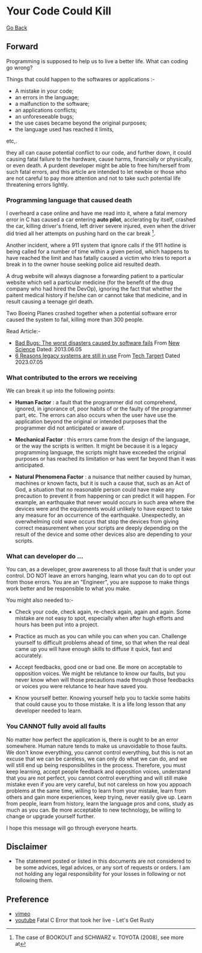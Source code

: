 # Your Code Could Kill

[Go Back](../../README.md)

## Forward

Programming is supposed to help us to live a better life. What can coding go wrong?

Things that could happen to the softwares or applications :-

- A mistake in your code;
- an errors in the language;
- a malfunction to the software;
- an applications conflicts;
- an unforeseeable bugs;
- the use cases became beyond the original purposes;
- the language used has reached it limits,

etc,.

they all can cause potential conflict to our code, and further down, it could causing fatal failure to the hardware, cause harms, financially or physically, or even death. A purdent developer might be able to free him/herself from such fatal errors, and this article are intended to let newbie or those who are not careful to pay more attention and not to take such potential life threatening errors lightly.

### Programming language that caused death

I overheard a case online and have me read into it, where a fatal memory error in C has caused a car entering __auto pilot__,  acclerating by itself, crashed the car, killing driver's friend, left driver severe injured, even when the driver did tried all her attempts on pushing hard on the car break [^2].

Another incident, where a 911 system that ignore calls if the 911 hotline is being called for a number of time within a given period, which happens to have reached the limit and has fatally caused a victim who tries to report a break in to the owner house seeking police aid resulted death. 
 
A drug website will always diagnose a forwarding patient to a particular website which sell a particular medicine (for the benefit of the drug company who had hired the DevOp), ignoring the fact that whether the paitent medical history if he/she can or cannot take that medicine, and in result causing a teenage girl death.

Two Boeing Planes crashed together when a potential software error caused the system to fail, killing more than 300 people.

Read Article:-
- [Bad Bugs: The worst disasters caused by software fails](https://www.newscientist.com/gallery/software-bugs/) From [New Science](https://www.newscientist.com/) Dated: 2013.06.05
- [6 Reasons legacy systems are still in use](https://www.techtarget.com/searchcio/feature/6-reasons-legacy-systems-are-still-in-use) From [Tech Targert](https://www.techtarget.com/) Dated 2023.07.05

### What contributed to the errors we receiving

We can break it up into the following points:

- __Human Factor__ : 
a fault that the programmer did not comprehend, ignored,
 in ignorance of, poor habits of or the faulty of the programmer part, etc. 
 The errors can also occurs when the user have use the application beyond 
 the original or intended purposes that the programmer did not anticipated 
 or aware of.

- __Mechanical Factor__ : 
this errors came from the design of the language,
 or the way the scripts is written. It might be because it is a legacy
  programming language, the scripts might have exceeded the original purposes
   or has reached its limitation or has went far beyond than it was anticipated.

- __Natural Phenomena Factor__ : 
a nuisance that neither caused by human, 
machines or known facts, but it is such a cause that, 
such as an Act of God, 
a situation that no reasonable person could have make any precaution to prevent 
it from happening or can predict it will happen. For example, an earthquake that 
never would occurs in such area where the devices were and the equipments 
would unlikely to have expect to take any measure for 
an occurrence of the earthquake. Unexpectedly, 
an overwhelming cold wave occurs that stop the devices from giving correct 
measurement when your scripts are deeply depending on the result of the device 
and some other devices also are depending to your scripts.

### What can developer do ...

You can, as a developer, grow awareness to all those fault 
that is under your control. 
DO NOT leave an errors hanging, learn what you can do to opt out from 
those errors. You are an "Engineer", you are suppose to make things work better 
and be responsible to what you make.

You might also needed to:-

- Check your code, check again, re-check again, again and again. Some mistake are not easy to spot, especially when after hugh efforts and hours has been put into a project.

- Practice as much as you can while you can when you can. Challenge yourself to difficult problems ahead of time, so that when the real deal came up you will have enough skills to diffuse it quick, fast and accurately.

- Accept feedbacks, good one or bad one. Be more on acceptable to opposition voices. We might be relutance to know our faults, but you never know when will those precautions made through those feedbacks or voices you were relutance to hear have saved you.

- Know yourself better. Knowing yourself help you to tackle some habits that could cause you to those mistake. It is a life long lesson that any developer needed to learn. 

### You CANNOT fully avoid all faults

No matter how perfect the application is, there is ought to be an error somewhere. Human nature tends to make us unavoidable to those faults. We don't know everything, you cannot control everything, but this is not an excuse that we can be careless, we can only do what we can do, and we will still end up being responsibilites in the process. Therefore, you must keep learning, accept people feedback and opposition voices, understand that you are not perfect, you cannot control everything and will still make mistake even if you are very careful, but not careless on how you appoach problems at the same time, willing to learn from your mistake, learn from others and gain more experiences, keep trying, never easily give up. Learn from people, learn from history, learn the language pros and cons, study as much as you can. Be more acceptable to new technology, be willing to change or upgrade yourself further.

I hope this message will go through everyone hearts.

## Disclaimer

- The statement posted or listed in this documents are not considered to be some advices, legal advices, or any sort of requests or orders. I am not holding any legal responsibility for your losses in following or not following them.

## Preference

[^2]: The case of BOOKOUT and SCHWARZ v. TOYOTA (2008), see more at

  - [vimeo](https://vimeo.com/108663584)
  - [youtube](https://www.youtube.com/watch?v=bJyE9OUhhAM&t=606s) Fatal C Error that took her live - Let's Get Rusty
